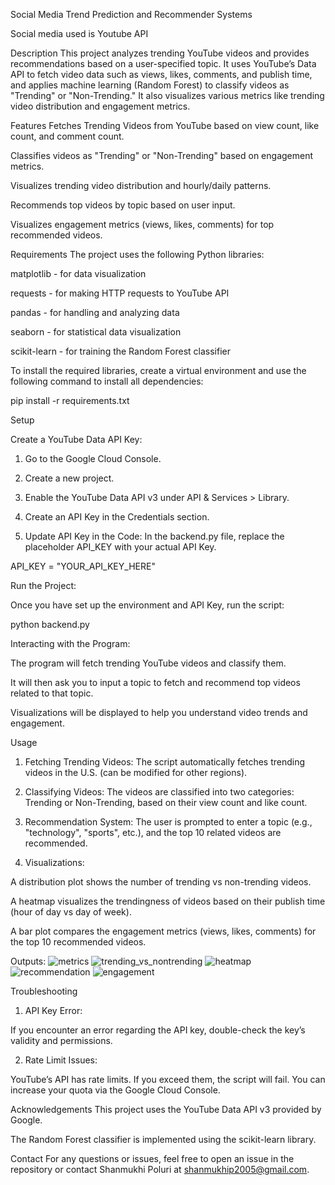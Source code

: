 Social Media Trend Prediction and Recommender Systems

Social media used is Youtube API

Description
This project analyzes trending YouTube videos and provides recommendations based on a user-specified topic. It uses YouTube’s Data API to fetch video data such as views, likes, comments, and publish time, and applies machine learning (Random Forest) to classify videos as "Trending" or "Non-Trending." It also visualizes various metrics like trending video distribution and engagement metrics.

Features
Fetches Trending Videos from YouTube based on view count, like count, and comment count.

Classifies videos as "Trending" or "Non-Trending" based on engagement metrics.

Visualizes trending video distribution and hourly/daily patterns.

Recommends top videos by topic based on user input.

Visualizes engagement metrics (views, likes, comments) for top recommended videos.

Requirements
The project uses the following Python libraries:

matplotlib - for data visualization

requests - for making HTTP requests to YouTube API

pandas - for handling and analyzing data

seaborn - for statistical data visualization

scikit-learn - for training the Random Forest classifier

To install the required libraries, create a virtual environment and use the following command to install all dependencies:


pip install -r requirements.txt

Setup

Create a YouTube Data API Key:

1. Go to the Google Cloud Console.

2. Create a new project.

3. Enable the YouTube Data API v3 under API & Services > Library.

4. Create an API Key in the Credentials section.

5. Update API Key in the Code: In the backend.py file, replace the placeholder API_KEY with your actual API Key.

API_KEY = "YOUR_API_KEY_HERE"

Run the Project:

Once you have set up the environment and API Key, run the script:

python backend.py

Interacting with the Program:

The program will fetch trending YouTube videos and classify them.

It will then ask you to input a topic to fetch and recommend top videos related to that topic.

Visualizations will be displayed to help you understand video trends and engagement.

Usage
1. Fetching Trending Videos:
The script automatically fetches trending videos in the U.S. (can be modified for other regions).

2. Classifying Videos:
The videos are classified into two categories: Trending or Non-Trending, based on their view count and like count.

3. Recommendation System:
The user is prompted to enter a topic (e.g., "technology", "sports", etc.), and the top 10 related videos are recommended.

4. Visualizations:

A distribution plot shows the number of trending vs non-trending videos.

A heatmap visualizes the trendingness of videos based on their publish time (hour of day vs day of week).

A bar plot compares the engagement metrics (views, likes, comments) for the top 10 recommended videos.

Outputs:
![metrics](https://github.com/user-attachments/assets/740265a5-5bb9-472a-83ff-cd17a5ebfe2d)
![trending_vs_nontrending](https://github.com/user-attachments/assets/31854a2c-ec7e-48e4-8aac-f7341e1d2daf)
![heatmap](https://github.com/user-attachments/assets/b2065871-0bbf-4079-904e-140dc1bf3187)
![recommendation](https://github.com/user-attachments/assets/3e7c295f-ef3d-405c-a2f3-ecabe91417bd)
![engagement](https://github.com/user-attachments/assets/1537f5b2-0ee4-4c0f-938c-6fcc99e86fd2)


Troubleshooting

1. API Key Error:

If you encounter an error regarding the API key, double-check the key’s validity and permissions.

2. Rate Limit Issues:

YouTube’s API has rate limits. If you exceed them, the script will fail. You can increase your quota via the Google Cloud Console.


Acknowledgements
This project uses the YouTube Data API v3 provided by Google.

The Random Forest classifier is implemented using the scikit-learn library.

Contact
For any questions or issues, feel free to open an issue in the repository or contact Shanmukhi Poluri at shanmukhip2005@gmail.com.

